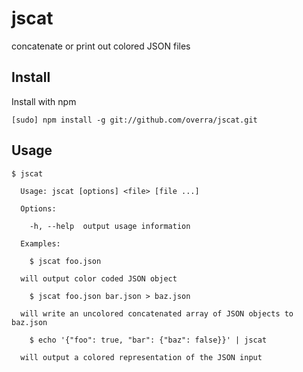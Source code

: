 jscat
=====

concatenate or print out colored JSON files

Install
-------

Install with npm

```
[sudo] npm install -g git://github.com/overra/jscat.git
```

Usage
-----

```
$ jscat

  Usage: jscat [options] <file> [file ...]

  Options:

    -h, --help  output usage information

  Examples:

    $ jscat foo.json

  will output color coded JSON object

    $ jscat foo.json bar.json > baz.json

  will write an uncolored concatenated array of JSON objects to baz.json

    $ echo '{"foo": true, "bar": {"baz": false}}' | jscat

  will output a colored representation of the JSON input

```

